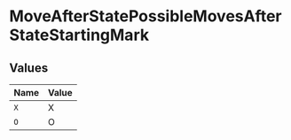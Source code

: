 # MoveAfterStatePossibleMovesAfterStateStartingMark


## Values

| Name  | Value |
| ----- | ----- |
| `X`   | X     |
| `O`   | O     |